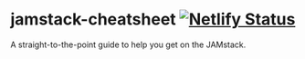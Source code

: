 # jamstack-cheatsheet [![Netlify Status](https://api.netlify.com/api/v1/badges/801bf845-4093-4780-8cf3-32ac5bb57fa2/deploy-status)](https://app.netlify.com/sites/jamstack-cheatsheet/deploys)


A straight-to-the-point guide to help you get on the JAMstack.

